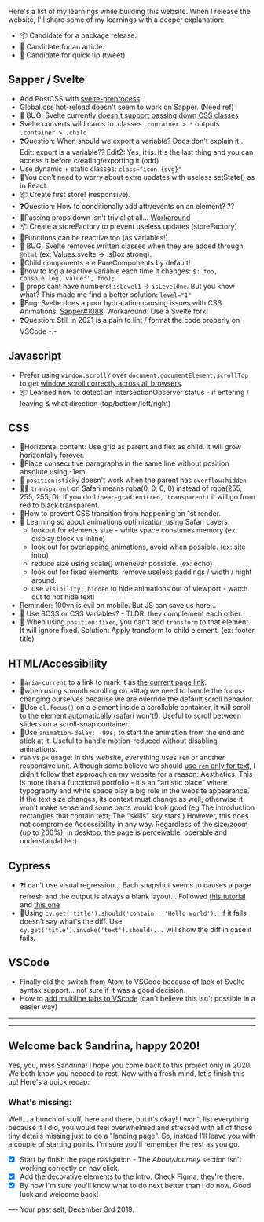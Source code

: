 Here's a list of my learnings while building this website. When I release the website, I'll share some of my learnings with a deeper explanation:

- 📦 Candidate for a package release.
- 📝 Candidate for an article.
- 🎈 Candidate for quick tip (tweet).

## Sapper / Svelte

- Add PostCSS with [svelte-preprocess](https://www.npmjs.com/package/svelte-preprocess)
- Global.css hot-reload doesn't seem to work on Sapper. (Need ref)
- 🐛 BUG: Svelte currently [doesn't support passing down CSS classes](https://github.com/sveltejs/svelte/issues/2870#issuecomment-511251023)
- Svelte converts wild cards to .classes `.container > *` outputs `.container > .child`
- ❓Question: When should we export a variable? Docs don't explain it... Edit: export is a variable?? Edit2: Yes, it is. It's the last thing and you can access it before creating/exporting it (odd)
- Use dynamic + static classes: `class="icon {svg}"`
- 🎈You don't need to worry about extra updates with useless setState() as in React.
- 📦 Create first store! (responsive).
- ❓Question: How to conditionally add attr/events on an element? ??
- 🎈Passing props down isn't trivial at all... [Workaround](https://github.com/sveltejs/svelte/issues/2870#issuecomment-529200474)
- 📦 Create a storeFactory to prevent useless updates (storeFactory)
- 🎈Functions can be reactive too (as variables!)
- 🐛 BUG: Svelte removes written classes when they are added through `@html` (ex: Values.svelte -> .sBox strong).
- 🎈Child components are PureComponents by default!
- 🎈how to log a reactive variable each time it changes: `$: foo, console.log('value:', foo);`
- 🎈 props cant have numbers! `isLevel1` -> `isLevelOne`. But you know what? This made me find a better solution: `level="1"`
- 🐛Bug: Svelte does a poor hydratation causing issues with CSS Animations. [Sapper#1088](https://github.com/sveltejs/sapper/issues/1088). Workaround: Use a Svelte fork!
- ❓Question: Still in 2021 is a pain to lint / format the code properly on VSCode -.-

## Javascript

- Prefer using `window.scrollY` over `document.documentElement.scrollTop` to get [window scroll correctly across all browsers](https://stackoverflow.com/questions/20514596/document-documentelement-scrolltop-return-value-differs-in-chrome).
- 📦 Learned how to detect an IntersectionObserver status - if entering / leaving & what direction (top/bottom/left/right)

## CSS

- 🎈Horizontal content: Use grid as parent and flex as child. it will grow horizontally forever.
- 🎈Place consecutive paragraphs in the same line without position absolute using -1em.
- 🎈 `position:sticky` doesn't work when the parent has `overflow:hidden`
- 🎈🐛 `transparent` on Safari means rgba(0, 0, 0, 0) instead of rgba(255, 255, 255, 0). If you do `linear-gradient(red, transparent)` it will go from red to black transparent.
- 🎈How to prevent CSS transition from happening on 1st render.
- 📝 Learning so about animations optimization using Safari Layers.
  - lookout for elements size - white space consumes memory (ex: display block vs inline)
  - look out for overlapping animations, avoid when possible. (ex: site intro)
  - reduce size using scale() whenever possible. (ex: echo)
  - look out for fixed elements, remove useless paddings / width / hight around.
  - use `visibility: hidden` to hide animations out of viewport - watch out to not hide text!
- Reminder: 100vh is evil on mobile. But JS can save us here...
- 📝 Use SCSS or CSS Variables? - TLDR: they complement each other.
- 🎈 When using `position:fixed`, you can't add `transform` to that element. It will ignore fixed. Solution: Apply transform to child element. (ex: footer title)

## HTML/Accessibility

- 🎈`aria-current` to a link to mark it as [the current page link](https://tink.uk/using-the-aria-current-attribute/).
- 🎈when using smooth scrolling on a#tag we need to handle the focus-changing ourselves because we are override the default scroll behavior.
- 🎈Use `el.focus()` on a element inside a scrollable container, it will scroll to the element automatically (safari won't!). Useful to scroll between sliders on a scroll-snap container.
- 🎈Use `animation-delay: -99s;` to start the animation from the end and stick at it. Useful to handle motion-reduced without disabling animations.
- `rem` vs `px` usage: In this website, everything uses `rem` or another responsive unit. Although some believe we should [use `rem` only for text](https://twitter.com/a_sandrina_p/status/1258133389523259400), I didn't follow that approach on my website for a reason: Aesthetics. This is more than a functional portfolio - it's an "artistic place" where typography and white space play a big role in the website appearance. If the text size changes, its context must change as well, otherwise it won't make sense and some parts would look good (eg The introduction rectangles that contain text; The "skills" sky stars.) However, this does not compromise Accessibility in any way. Regardless of the size/zoom (up to 200%), in desktop, the page is perceivable, operable and understandable :)

## Cypress

- ❓I can't use visual regression... Each snapshot seems to causes a page refresh and the output is always a blank layout... Followed [this tutorial](https://docs.cypress.io/guides/tooling/visual-testing.html#Tooling) and [this one](https://medium.com/norwich-node-user-group/visual-regression-testing-with-cypress-io-and-cypress-image-snapshot-99c520ccc595)
- 🎈Using `cy.get('title').should('contain', 'Hello world');`, if it fails doesn't say what's the diff. Use `cy.get('title').invoke('text').should(...` will show the diff in case it fails.

## VSCode

- Finally did the switch from Atom to VSCode because of lack of Svelte syntax support... not sure if it was a good decision.
- How to [add multiline tabs to VScode](https://stackoverflow.com/a/57441591/4737729) (can't believe this isn't possible in a easier way)

---

---

## Welcome back Sandrina, happy 2020!

Yes, you, miss Sandrina! I hope you come back to this project only in 2020. We both know you needed to rest.
Now with a fresh mind, let's finish this up! Here's a quick recap:

### What's missing:

Well... a bunch of stuff, here and there, but it's okay! I won't list everything because if I did, you would feel overwhelmed and stressed with all of those tiny details missing just to do a "landing page".
So, instead I'll leave you with a couple of starting points. I'm sure you'll remember the rest as you go.

- [x] Start by finish the page navigation - The _About/Journey_ section isn't working correctly on nav click.
- [x] Add the decorative elements to the Intro. Check Figma, they're there.
- [x] By now I'm sure you'll know what to do next better than I do now. Good luck and welcome back!

—- Your past self, December 3rd 2019.
